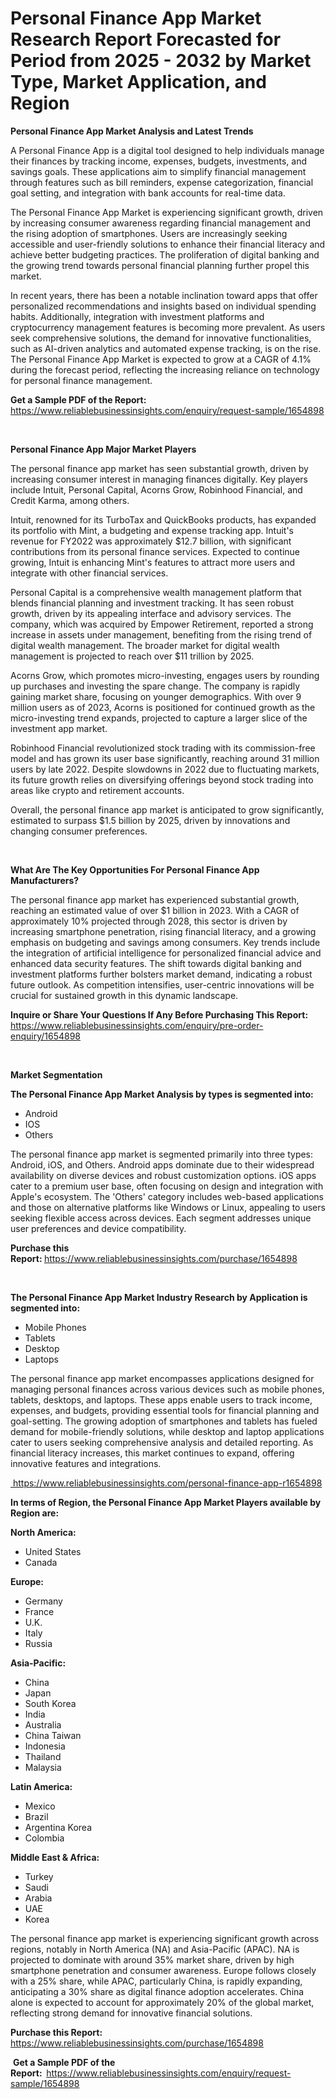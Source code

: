 <p><h1>Personal Finance App Market Research Report Forecasted for Period from 2025 -  2032 by Market Type, Market Application, and Region</h1></p><p><strong>Personal Finance App Market Analysis and Latest Trends</strong></p>
<p><p>A Personal Finance App is a digital tool designed to help individuals manage their finances by tracking income, expenses, budgets, investments, and savings goals. These applications aim to simplify financial management through features such as bill reminders, expense categorization, financial goal setting, and integration with bank accounts for real-time data.</p><p>The Personal Finance App Market is experiencing significant growth, driven by increasing consumer awareness regarding financial management and the rising adoption of smartphones. Users are increasingly seeking accessible and user-friendly solutions to enhance their financial literacy and achieve better budgeting practices. The proliferation of digital banking and the growing trend towards personal financial planning further propel this market.</p><p>In recent years, there has been a notable inclination toward apps that offer personalized recommendations and insights based on individual spending habits. Additionally, integration with investment platforms and cryptocurrency management features is becoming more prevalent. As users seek comprehensive solutions, the demand for innovative functionalities, such as AI-driven analytics and automated expense tracking, is on the rise. The Personal Finance App Market is expected to grow at a CAGR of 4.1% during the forecast period, reflecting the increasing reliance on technology for personal finance management.</p></p>
<p><strong>Get a Sample PDF of the Report:&nbsp;</strong> <a href="https://www.reliablebusinessinsights.com/enquiry/request-sample/1654898?utm_campaign=3127&utm_medium=2&utm_source=Github&utm_content=ia&utm_term=16042025&utm_id=personal-finance-app">https://www.reliablebusinessinsights.com/enquiry/request-sample/1654898</a></p>
<p>&nbsp;</p>
<p><strong>Personal Finance App Major Market Players</strong></p>
<p><p>The personal finance app market has seen substantial growth, driven by increasing consumer interest in managing finances digitally. Key players include Intuit, Personal Capital, Acorns Grow, Robinhood Financial, and Credit Karma, among others.</p><p>Intuit, renowned for its TurboTax and QuickBooks products, has expanded its portfolio with Mint, a budgeting and expense tracking app. Intuit's revenue for FY2022 was approximately $12.7 billion, with significant contributions from its personal finance services. Expected to continue growing, Intuit is enhancing Mint's features to attract more users and integrate with other financial services.</p><p>Personal Capital is a comprehensive wealth management platform that blends financial planning and investment tracking. It has seen robust growth, driven by its appealing interface and advisory services. The company, which was acquired by Empower Retirement, reported a strong increase in assets under management, benefiting from the rising trend of digital wealth management. The broader market for digital wealth management is projected to reach over $11 trillion by 2025.</p><p>Acorns Grow, which promotes micro-investing, engages users by rounding up purchases and investing the spare change. The company is rapidly gaining market share, focusing on younger demographics. With over 9 million users as of 2023, Acorns is positioned for continued growth as the micro-investing trend expands, projected to capture a larger slice of the investment app market.</p><p>Robinhood Financial revolutionized stock trading with its commission-free model and has grown its user base significantly, reaching around 31 million users by late 2022. Despite slowdowns in 2022 due to fluctuating markets, its future growth relies on diversifying offerings beyond stock trading into areas like crypto and retirement accounts.</p><p>Overall, the personal finance app market is anticipated to grow significantly, estimated to surpass $1.5 billion by 2025, driven by innovations and changing consumer preferences.</p></p>
<p>&nbsp;</p>
<p><strong>What Are The Key Opportunities For Personal Finance App Manufacturers?</strong></p>
<p><p>The personal finance app market has experienced substantial growth, reaching an estimated value of over $1 billion in 2023. With a CAGR of approximately 10% projected through 2028, this sector is driven by increasing smartphone penetration, rising financial literacy, and a growing emphasis on budgeting and savings among consumers. Key trends include the integration of artificial intelligence for personalized financial advice and enhanced data security features. The shift towards digital banking and investment platforms further bolsters market demand, indicating a robust future outlook. As competition intensifies, user-centric innovations will be crucial for sustained growth in this dynamic landscape.</p></p>
<p><strong>Inquire or Share Your Questions If Any Before Purchasing This Report:</strong> <a href="https://www.reliablebusinessinsights.com/enquiry/pre-order-enquiry/1654898?utm_campaign=3127&utm_medium=2&utm_source=Github&utm_content=ia&utm_term=16042025&utm_id=personal-finance-app">https://www.reliablebusinessinsights.com/enquiry/pre-order-enquiry/1654898</a></p>
<p>&nbsp;</p>
<p><strong>Market Segmentation</strong></p>
<p><strong>The Personal Finance App Market Analysis by types is segmented into:</strong></p>
<p><ul><li>Android</li><li>IOS</li><li>Others</li></ul></p>
<p><p>The personal finance app market is segmented primarily into three types: Android, iOS, and Others. Android apps dominate due to their widespread availability on diverse devices and robust customization options. iOS apps cater to a premium user base, often focusing on design and integration with Apple's ecosystem. The 'Others' category includes web-based applications and those on alternative platforms like Windows or Linux, appealing to users seeking flexible access across devices. Each segment addresses unique user preferences and device compatibility.</p></p>
<p><strong>Purchase this Report:&nbsp;</strong><a href="https://www.reliablebusinessinsights.com/purchase/1654898?utm_campaign=3127&utm_medium=2&utm_source=Github&utm_content=ia&utm_term=16042025&utm_id=personal-finance-app">https://www.reliablebusinessinsights.com/purchase/1654898</a></p>
<p>&nbsp;</p>
<p><strong>The Personal Finance App Market Industry Research by Application is segmented into:</strong></p>
<p><ul><li>Mobile Phones</li><li>Tablets</li><li>Desktop</li><li>Laptops</li></ul></p>
<p><p>The personal finance app market encompasses applications designed for managing personal finances across various devices such as mobile phones, tablets, desktops, and laptops. These apps enable users to track income, expenses, and budgets, providing essential tools for financial planning and goal-setting. The growing adoption of smartphones and tablets has fueled demand for mobile-friendly solutions, while desktop and laptop applications cater to users seeking comprehensive analysis and detailed reporting. As financial literacy increases, this market continues to expand, offering innovative features and integrations.</p></p>
<p><a href="https://www.reliablebusinessinsights.com/personal-finance-app-r1654898?utm_campaign=3127&utm_medium=2&utm_source=Github&utm_content=ia&utm_term=16042025&utm_id=personal-finance-app">&nbsp;https://www.reliablebusinessinsights.com/personal-finance-app-r1654898</a></p>
<p><strong>In terms of Region, the Personal Finance App Market Players available by Region are:</strong></p>
<p>
    <p> <strong> North America: </strong>
        <ul>
            <li>United States</li>
            <li>Canada</li>
        </ul>
        </p> 
    <p> <strong> Europe: </strong>
        <ul>
            <li>Germany</li>
            <li>France</li>
            <li>U.K.</li>
            <li>Italy</li>
            <li>Russia</li>
        </ul>
        </p> 
    <p> <strong> Asia-Pacific: </strong>
        <ul>
            <li>China</li>
            <li>Japan</li>
            <li>South Korea</li>
            <li>India</li>
            <li>Australia</li>
            <li>China Taiwan</li>
            <li>Indonesia</li>
            <li>Thailand</li>
            <li>Malaysia</li>
        </ul>
        </p> 
    <p> <strong> Latin America: </strong>
        <ul>
            <li>Mexico</li>
            <li>Brazil</li>
            <li>Argentina Korea</li>
            <li>Colombia</li>
        </ul>
        </p> 
    <p> <strong> Middle East & Africa: </strong>
        <ul>
            <li>Turkey</li>
            <li>Saudi</li>
            <li>Arabia</li>
            <li>UAE</li>
            <li>Korea</li>
        </ul>
    </p>
    </p>
<p><p>The personal finance app market is experiencing significant growth across regions, notably in North America (NA) and Asia-Pacific (APAC). NA is projected to dominate with around 35% market share, driven by high smartphone penetration and consumer awareness. Europe follows closely with a 25% share, while APAC, particularly China, is rapidly expanding, anticipating a 30% share as digital finance adoption accelerates. China alone is expected to account for approximately 20% of the global market, reflecting strong demand for innovative financial solutions.</p></p>
<p><strong>Purchase this Report: </strong><a href="https://www.reliablebusinessinsights.com/purchase/1654898?utm_campaign=3127&utm_medium=2&utm_source=Github&utm_content=ia&utm_term=16042025&utm_id=personal-finance-app">https://www.reliablebusinessinsights.com/purchase/1654898</a></p>
<p>&nbsp;<strong>Get a Sample PDF of the Report:&nbsp;&nbsp;</strong><a href="https://www.reliablebusinessinsights.com/enquiry/request-sample/1654898?utm_campaign=3127&utm_medium=2&utm_source=Github&utm_content=ia&utm_term=16042025&utm_id=personal-finance-app">https://www.reliablebusinessinsights.com/enquiry/request-sample/1654898</a></p>
<p><strong></strong></p>
<p><p></p><p></p><p></p></p>